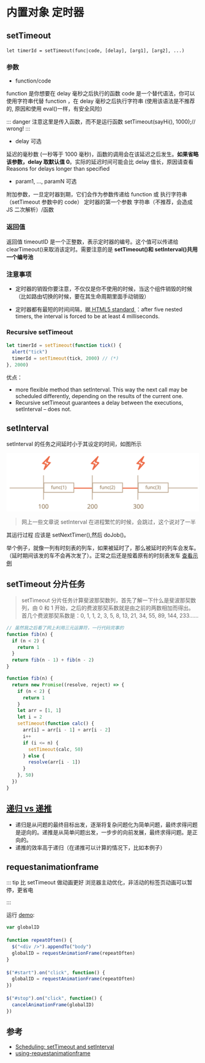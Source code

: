 # 内置对象 定时器

## setTimeout

`let timerId = setTimeout(func|code, [delay], [arg1], [arg2], ...)`

### 参数

- function/code

function 是你想要在 delay 毫秒之后执行的函数
code 是一个替代语法，你可以使用字符串代替 function ，在 delay 毫秒之后执行字符串 (使用该语法是不推荐的, 原因和使用 eval()一样，有安全风险)

::: danger 注意这里是传入函数，而不是运行函数
setTimeout(sayHi(), 1000);// wrong!
:::

- delay 可选

延迟的毫秒数 (一秒等于 1000 毫秒)，函数的调用会在该延迟之后发生。**如果省略该参数，delay 取默认值 0**。实际的延迟时间可能会比 delay 值长，原因请查看 Reasons for delays longer than specified

- param1, ..., paramN 可选

附加参数，一旦定时器到期，它们会作为参数传递给 function 或 执行字符串（setTimeout 参数中的 code）
定时器的第一个参数 字符串（不推荐，会造成 JS 二次解析）/函数

### 返回值

返回值 timeoutID 是一个正整数，表示定时器的编号。这个值可以传递给 clearTimeout()来取消该定时。需要注意的是 **setTimeout()和 setInterval()共用一个编号池**

### 注意事项

- 定时器的销毁你要注意，不仅仅是你不使用的时候，当这个组件销毁的时候（比如路由切换的时候，要在其生命周期里面手动销毁）

- 定时器都有最短的时间间隔，据[ HTML5 standard ](https://html.spec.whatwg.org/multipage/timers-and-user-prompts.html#timers) ：after five nested timers, the interval is forced to be at least 4 milliseconds.

### Recursive setTimeout

```js
let timerId = setTimeout(function tick() {
  alert("tick")
  timerId = setTimeout(tick, 2000) // (*)
}, 2000)
```

优点：

- more flexible method than setInterval. This way the next call may be scheduled differently, depending on the results of the current one.
- Recursive setTimeout guarantees a delay between the executions, setInterval – does not.

## setInterval

setInterval 的任务之间延时小于其设定的时间，如图所示

![setInterval](./imgs/setInterval.svg)

> 网上一些文章说 setInterval 在进程繁忙的时候，会跳过，这个说对了一半

其运行过程 应该是 setNextTimer(),然后 doJob()。

举个例子，就像一列有时刻表的列车，如果被延时了，那么被延时的列车会发车。（延时期间该发的车不会再次发了）。正常之后还是按着原有的时刻表发车
[查看示例](https://jsfiddle.net/liugq/n9Ljq1cw/)

## setTimeout 分片任务

> setTimeout 分片任务计算斐波那契数列，首先了解一下什么是斐波那契数列，由 0 和 1 开始，之后的费波那契系数就是由之前的两数相加而得出。首几个费波那契系数是：0, 1, 1, 2, 3, 5, 8, 13, 21, 34, 55, 89, 144, 233……

```js
// 虽然我之后看了网上利用三元运算符，一行代码完事的
function fib(n) {
  if (n < 2) {
    return 1
  }
  return fib(n - 1) + fib(n - 2)
}
```

```js
function fib(n) {
  return new Promise((resolve, reject) => {
    if (n < 2) {
      return 1
    }
    let arr = [1, 1]
    let i = 2
    setTimeout(function calc() {
      arr[i] = arr[i - 1] + arr[i - 2]
      i++
      if (i <= n) {
        setTimeout(calc, 50)
      } else {
        resolve(arr[i - 1])
      }
    }, 50)
  })
}
```

## [递归 vs 递推](https://www.zhihu.com/question/20651054)

- 递归是从问题的最终目标出发，逐渐将复杂问题化为简单问题，最终求得问题是逆向的。递推是从简单问题出发，一步步的向前发展，最终求得问题。是正向的。
- 递推的效率高于递归（在递推可以计算的情况下，比如本例子）

## requestanimationframe

::: tip 比 setTimeout 做动画更好
浏览器主动优化，非活动的标签页动画可以暂停，更省电

:::

运行 [demo](https://codepen.io/chriscoyier/pen/ltseg):

```js
var globalID

function repeatOften() {
  $("<div />").appendTo("body")
  globalID = requestAnimationFrame(repeatOften)
}

$("#start").on("click", function() {
  globalID = requestAnimationFrame(repeatOften)
})

$("#stop").on("click", function() {
  cancelAnimationFrame(globalID)
})
```

## 参考

- [Scheduling: setTimeout and setInterval](https://javascript.info/settimeout-setinterval)
- [using-requestanimationframe](https://css-tricks.com/using-requestanimationframe/)
